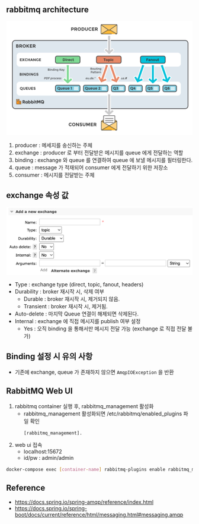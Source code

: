 ## rabbitmq architecture

<img src="images/rabbitmq_architecture.png" width="800">

1. producer : 메세지를 송신하는 주체
2. exchange : producer 로 부터 전달받은 메시지를 queue 에게 전달하는 역할
3. binding : exchange 와 queue 를 연결하여 queue 에 보낼 메시지를 필터링한다.
4. queue : message 가 적재되어 consumer 에게 전달하기 위한 저장소
5. consumer : 메시지를 전달받는 주체

## exchange 속성 값

<img src="images/exchange.png" width="800">

- Type : exchange type (direct, topic, fanout, headers)
- Durability : broker 재시작 시, 삭제 여부
  - Durable : broker 재시작 시, 제거되지 않음.
  - Transient : broker 재시작 시, 제거됨.
- Auto-delete : 마지막 Queue 연결이 해제되면 삭제된다.
- Internal : exchange 에 직접 메시지를 publish 여부 설정
  - Yes : 오직 binding 을 통해서만 메시지 전달 가능 (exchange 로 직접 전달 불가)

## Binding 설정 시 유의 사항

- 기존에 exchange, queue 가 존재하지 않으면 `AmqpIOException` 을 반환

## RabbitMQ Web UI

1. rabbitmq container 실행 후, rabbitmq_management 활성화
   - rabbitmq_management 활성화되면 /etc/rabbitmq/enabled_plugins 파일 확인
     ```
     [rabbitmq_management].
     ```
2. web ui 접속
   - localhost:15672
   - id/pw : admin/admin

```bash
docker-compose exec [container-name] rabbitmq-plugins enable rabbitmq_management
```

## Reference

- https://docs.spring.io/spring-amqp/reference/index.html
- https://docs.spring.io/spring-boot/docs/current/reference/html/messaging.html#messaging.amqp
